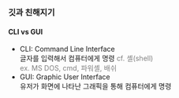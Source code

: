 ### 깃과 친해지기
#### CLI vs GUI
- CLI: Command Line Interface  
글자를 입력해서 컴퓨터에게 명령
<span style="color: gray">cf. 셸(shell)  
ex. MS DOS, cmd, 파워셸, 배쉬</span>
- GUI: Graphic User Interface  
유저가 화면에 나타난 그래픽을 통해 컴퓨터에게 명령